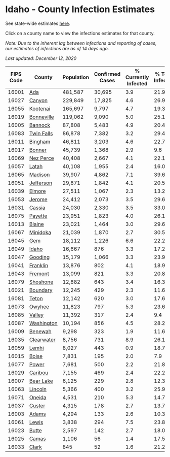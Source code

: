 # Idaho - County Infection Estimates

See state-wide estimates [here](/infections/us-id).

Click on a county name to view the infections estimates for that county.

*Note: Due to the inherent lag between infections and reporting of cases, our estimates of infections are as of 14 days ago.*

*Last updated: December 12, 2020*

|   FIPS Code |                   County |   Population |   Confirmed Cases |   % Currently Infected |   % Total Infected |
|-------------|--------------------------|--------------|-------------------|------------------------|--------------------|
|       16001 |               [Ada](ada) |      481,587 |            30,695 |                    3.9 |               21.9 |
|       16027 |         [Canyon](canyon) |      229,849 |            17,825 |                    4.6 |               26.9 |
|       16055 |     [Kootenai](kootenai) |      165,697 |             9,797 |                    4.7 |               19.3 |
|       16019 | [Bonneville](bonneville) |      119,062 |             9,090 |                    5.0 |               25.1 |
|       16005 |       [Bannock](bannock) |       87,808 |             5,483 |                    4.9 |               20.4 |
|       16083 | [Twin Falls](twin-falls) |       86,878 |             7,382 |                    3.2 |               29.4 |
|       16011 |       [Bingham](bingham) |       46,811 |             3,203 |                    4.6 |               22.7 |
|       16017 |         [Bonner](bonner) |       45,739 |             1,368 |                    2.9 |                9.6 |
|       16069 |   [Nez Perce](nez-perce) |       40,408 |             2,667 |                    4.1 |               22.1 |
|       16057 |           [Latah](latah) |       40,108 |             1,955 |                    2.4 |               16.0 |
|       16065 |       [Madison](madison) |       39,907 |             4,862 |                    7.1 |               39.6 |
|       16051 |   [Jefferson](jefferson) |       29,871 |             1,842 |                    4.1 |               20.5 |
|       16039 |         [Elmore](elmore) |       27,511 |             1,067 |                    2.3 |               13.2 |
|       16053 |         [Jerome](jerome) |       24,412 |             2,073 |                    3.5 |               29.6 |
|       16031 |         [Cassia](cassia) |       24,030 |             2,330 |                    3.5 |               33.0 |
|       16075 |       [Payette](payette) |       23,951 |             1,823 |                    4.0 |               26.1 |
|       16013 |         [Blaine](blaine) |       23,021 |             1,464 |                    3.0 |               29.6 |
|       16067 |     [Minidoka](minidoka) |       21,039 |             1,870 |                    2.7 |               30.5 |
|       16045 |               [Gem](gem) |       18,112 |             1,226 |                    6.6 |               22.2 |
|       16049 |           [Idaho](idaho) |       16,667 |               876 |                    3.3 |               17.2 |
|       16047 |       [Gooding](gooding) |       15,179 |             1,066 |                    3.3 |               23.9 |
|       16041 |     [Franklin](franklin) |       13,876 |               802 |                    4.1 |               18.9 |
|       16043 |       [Fremont](fremont) |       13,099 |               821 |                    3.3 |               20.8 |
|       16079 |     [Shoshone](shoshone) |       12,882 |               643 |                    3.4 |               16.3 |
|       16021 |     [Boundary](boundary) |       12,245 |               429 |                    2.3 |               11.6 |
|       16081 |           [Teton](teton) |       12,142 |               620 |                    3.0 |               17.6 |
|       16073 |         [Owyhee](owyhee) |       11,823 |               797 |                    5.3 |               23.6 |
|       16085 |         [Valley](valley) |       11,392 |               317 |                    2.4 |                9.4 |
|       16087 | [Washington](washington) |       10,194 |               856 |                    4.5 |               28.2 |
|       16009 |       [Benewah](benewah) |        9,298 |               323 |                    1.9 |               11.6 |
|       16035 | [Clearwater](clearwater) |        8,756 |               731 |                    8.9 |               26.1 |
|       16059 |           [Lemhi](lemhi) |        8,027 |               443 |                    0.9 |               18.7 |
|       16015 |           [Boise](boise) |        7,831 |               195 |                    2.0 |                7.9 |
|       16077 |           [Power](power) |        7,681 |               500 |                    2.2 |               21.8 |
|       16029 |       [Caribou](caribou) |        7,155 |               469 |                    2.4 |               22.2 |
|       16007 |   [Bear Lake](bear-lake) |        6,125 |               229 |                    2.8 |               12.3 |
|       16063 |       [Lincoln](lincoln) |        5,366 |               400 |                    3.2 |               25.9 |
|       16071 |         [Oneida](oneida) |        4,531 |               210 |                    5.3 |               14.7 |
|       16037 |         [Custer](custer) |        4,315 |               178 |                    2.7 |               13.7 |
|       16003 |           [Adams](adams) |        4,294 |               133 |                    2.6 |               10.3 |
|       16061 |           [Lewis](lewis) |        3,838 |               294 |                    7.5 |               23.8 |
|       16023 |           [Butte](butte) |        2,597 |               142 |                    2.7 |               18.0 |
|       16025 |           [Camas](camas) |        1,106 |                56 |                    1.4 |               17.5 |
|       16033 |           [Clark](clark) |          845 |                52 |                    1.6 |               21.2 |